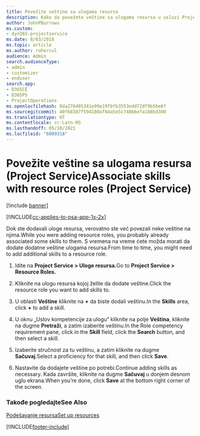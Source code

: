 ```yaml
---
title: Povežite veštine sa ulogama resursa
description: Kako da povežete veštine sa ulogama resursa u usluzi Project Service
author: JohnPBurrows
ms.custom:
- dyn365-projectservice
ms.date: 8/03/2018
ms.topic: article
ms.author: ruhercul
audience: Admin
search.audienceType:
- admin
- customizer
- enduser
search.app:
- D365CE
- D365PS
- ProjectOperations
ms.openlocfilehash: 8da276405341e99e19fbfb3553edd72df9b5be6f
ms.sourcegitcommit: 40f68387f594180af64a5e5c748b6efa188bd300
ms.translationtype: HT
ms.contentlocale: sr-Latn-RS
ms.lasthandoff: 05/10/2021
ms.locfileid: "6009318"
---
```

# <a name="associate-skills-with-resource-roles-project-service"></a><span data-ttu-id="0bc37-103">Povežite veštine sa ulogama resursa (Project Service)</span><span class="sxs-lookup"><span data-stu-id="0bc37-103">Associate skills with resource roles (Project Service)</span></span>

[!include [banner](../includes/psa-now-project-operations.md)]

[!INCLUDE[cc-applies-to-psa-app-1x-2x](../includes/cc-applies-to-psa-app-1x-2x.md)]

<span data-ttu-id="0bc37-104">Dok ste dodavali uloge resursa, verovatno ste već povezali neke veštine na njima.</span><span class="sxs-lookup"><span data-stu-id="0bc37-104">While you were adding resource roles, you probably already associated some skills to them.</span></span> <span data-ttu-id="0bc37-105">S vremena na vreme ćete možda morati da dodate dodatne veštine ulogama resursa.</span><span class="sxs-lookup"><span data-stu-id="0bc37-105">From time to time, you might need to add additional skills to a resource role.</span></span>  
  
1.  <span data-ttu-id="0bc37-106">Idite na **Project Service > Uloge resursa.**</span><span class="sxs-lookup"><span data-stu-id="0bc37-106">Go to **Project Service > Resource Roles.**</span></span>  
  
2.  <span data-ttu-id="0bc37-107">Kliknite na ulogu resursa kojoj želite da dodate veštine.</span><span class="sxs-lookup"><span data-stu-id="0bc37-107">Click the resource role you want to add skills to.</span></span>  
  
3.  <span data-ttu-id="0bc37-108">U oblasti **Veštine** kliknite na **+** da biste dodali veštinu.</span><span class="sxs-lookup"><span data-stu-id="0bc37-108">In the **Skills** area, click **+** to add a skill.</span></span>  
  
4.  <span data-ttu-id="0bc37-109">U oknu „Uslov kompetencije za ulogu“ kliknite na polje **Veština**, kliknite na dugme **Pretraži**, a zatim izaberite veštinu.</span><span class="sxs-lookup"><span data-stu-id="0bc37-109">In the Role competency requirement pane, click in the **Skill** field, click the **Search** button,  and then select a skill.</span></span>  
  
5.  <span data-ttu-id="0bc37-110">Izaberite stručnost za tu veštinu, a zatim kliknite na dugme **Sačuvaj**.</span><span class="sxs-lookup"><span data-stu-id="0bc37-110">Select a proficiency for that skill, and then click **Save**.</span></span>  
  
6.  <span data-ttu-id="0bc37-111">Nastavite da dodajete veštine po potrebi.</span><span class="sxs-lookup"><span data-stu-id="0bc37-111">Continue adding skills as necessary.</span></span> <span data-ttu-id="0bc37-112">Kada završite, kliknite na dugme **Sačuvaj** u donjem desnom uglu ekrana.</span><span class="sxs-lookup"><span data-stu-id="0bc37-112">When you’re done, click **Save** at the bottom right corner of the screen.</span></span>  
  
### <a name="see-also"></a><span data-ttu-id="0bc37-113">Takođe pogledajte</span><span class="sxs-lookup"><span data-stu-id="0bc37-113">See Also</span></span>  
 [<span data-ttu-id="0bc37-114">Podešavanje resursa</span><span class="sxs-lookup"><span data-stu-id="0bc37-114">Set up resources</span></span>](../psa/set-up-resources.md)


[!INCLUDE[footer-include](../includes/footer-banner.md)]